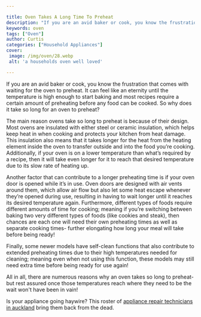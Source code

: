 ```yaml
---

title: Oven Takes A Long Time To Preheat
description: "If you are an avid baker or cook, you know the frustration that comes with waiting for the oven to preheat. It can feel like an et...swipe up to find out"
keywords: oven
tags: ["Oven"]
author: Curtis
categories: ["Household Appliances"]
cover: 
 image: /img/oven/28.webp
 alt: 'a households oven well loved'

---
```


If you are an avid baker or cook, you know the frustration that comes with waiting for the oven to preheat. It can feel like an eternity until the temperature is high enough to start baking and most recipes require a certain amount of preheating before any food can be cooked. So why does it take so long for an oven to preheat?

The main reason ovens take so long to preheat is because of their design. Most ovens are insulated with either steel or ceramic insulation, which helps keep heat in when cooking and protects your kitchen from heat damage. This insulation also means that it takes longer for the heat from the heating element inside the oven to transfer outside and into the food you’re cooking. Additionally, if your oven is on a lower temperature than what’s required by a recipe, then it will take even longer for it to reach that desired temperature due to its slow rate of heating up. 

Another factor that can contribute to a longer preheating time is if your oven door is opened while it’s in use. Oven doors are designed with air vents around them, which allow air flow but also let some heat escape whenever they’re opened during use, resulting in having to wait longer until it reaches its desired temperature again. Furthermore, different types of foods require different amounts of time for cooking; meaning if you’re switching between baking two very different types of foods (like cookies and steak), then chances are each one will need their own preheating times as well as separate cooking times- further elongating how long your meal will take before being ready! 

Finally, some newer models have self-clean functions that also contribute to extended preheating times due to their high temperatures needed for cleaning; meaning even when not using this function, these models may still need extra time before being ready for use again! 

All in all, there are numerous reasons why an oven takes so long to preheat- but rest assured once those temperatures reach where they need to be the wait won't have been in vain!

Is your appliance going haywire? This roster of <a href="/pages/appliance-repair-technicians/new-zealand/auckland/">appliance repair technicians in auckland</a> bring them back from the dead.